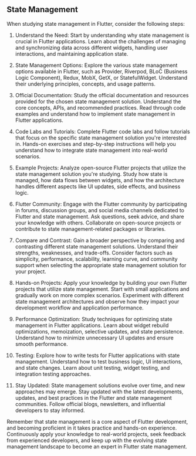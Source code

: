 ## State Management

When studying state management in Flutter, consider the following steps:

1. Understand the Need: Start by understanding why state management is crucial in Flutter applications. Learn about the challenges of managing and synchronizing data across different widgets, handling user interactions, and maintaining application state.

2. State Management Options: Explore the various state management options available in Flutter, such as Provider, Riverpod, BLoC (Business Logic Component), Redux, MobX, GetX, or StatefulWidget. Understand their underlying principles, concepts, and usage patterns.

3. Official Documentation: Study the official documentation and resources provided for the chosen state management solution. Understand the core concepts, APIs, and recommended practices. Read through code examples and understand how to implement state management in Flutter applications.

4. Code Labs and Tutorials: Complete Flutter code labs and follow tutorials that focus on the specific state management solution you're interested in. Hands-on exercises and step-by-step instructions will help you understand how to integrate state management into real-world scenarios.

5. Example Projects: Analyze open-source Flutter projects that utilize the state management solution you're studying. Study how state is managed, how data flows between widgets, and how the architecture handles different aspects like UI updates, side effects, and business logic.

6. Flutter Community: Engage with the Flutter community by participating in forums, discussion groups, and social media channels dedicated to Flutter and state management. Ask questions, seek advice, and share your knowledge with others. Collaborate on open-source projects or contribute to state management-related packages or libraries.

7. Compare and Contrast: Gain a broader perspective by comparing and contrasting different state management solutions. Understand their strengths, weaknesses, and trade-offs. Consider factors such as simplicity, performance, scalability, learning curve, and community support when selecting the appropriate state management solution for your project.

8. Hands-on Projects: Apply your knowledge by building your own Flutter projects that utilize state management. Start with small applications and gradually work on more complex scenarios. Experiment with different state management architectures and observe how they impact your development workflow and application performance.

9. Performance Optimization: Study techniques for optimizing state management in Flutter applications. Learn about widget rebuild optimizations, memoization, selective updates, and state persistence. Understand how to minimize unnecessary UI updates and ensure smooth performance.

10. Testing: Explore how to write tests for Flutter applications with state management. Understand how to test business logic, UI interactions, and state changes. Learn about unit testing, widget testing, and integration testing approaches.

11. Stay Updated: State management solutions evolve over time, and new approaches may emerge. Stay updated with the latest developments, updates, and best practices in the Flutter and state management communities. Follow official blogs, newsletters, and influential developers to stay informed.

Remember that state management is a core aspect of Flutter development, and becoming proficient in it takes practice and hands-on experience. Continuously apply your knowledge to real-world projects, seek feedback from experienced developers, and keep up with the evolving state management landscape to become an expert in Flutter state management.
